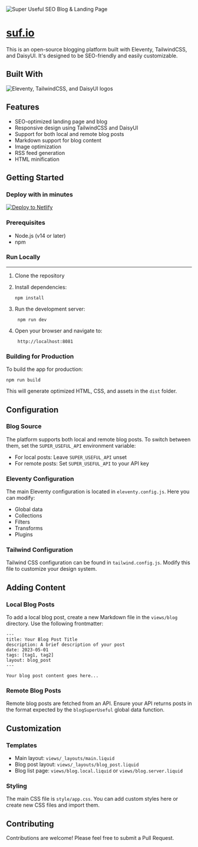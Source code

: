 ![Super Useful SEO Blog & Landing Page](https://firebasestorage.googleapis.com/v0/b/sufio-86f60.appspot.com/o/github%2Fsuper-useful-seo-blog-banner.png?alt=media&token=d901bb87-3b16-461c-bcc5-d2dc2fe25350)

[suf.io](https://suf.io)
======================================

This is an open-source blogging platform built with Eleventy, TailwindCSS, and DaisyUI. It's designed to be SEO-friendly and easily customizable.


## Built With
![Eleventy, TailwindCSS, and DaisyUI logos](https://firebasestorage.googleapis.com/v0/b/sufio-86f60.appspot.com/o/github%2Fpowered-by.png?alt=media&token=47695f58-7467-4bce-9f78-e2ed4f7f24e7)

Features
--------

*   SEO-optimized landing page and blog
*   Responsive design using TailwindCSS and DaisyUI
*   Support for both local and remote blog posts
*   Markdown support for blog content
*   Image optimization
*   RSS feed generation
*   HTML minification

Getting Started
---------------

### Deploy with in minutes
[![Deploy to Netlify](https://www.netlify.com/img/deploy/button.svg)](https://app.netlify.com/start/deploy?repository=https://github.com/SuperUseful-io/seo-landing-page-and-blog)



### Prerequisites

*   Node.js (v14 or later)
*   npm


### Run Locally
---------------
1.  Clone the repository
2.  Install dependencies:
    
        npm install

3. Run the development server:

        npm run dev

4. Open your browser and navigate to:

        http://localhost:8081



### Building for Production

To build the app for production:

    npm run build

This will generate optimized HTML, CSS, and assets in the `dist` folder.




Configuration
-------------

### Blog Source

The platform supports both local and remote blog posts. To switch between them, set the `SUPER_USEFUL_API` environment variable:

*   For local posts: Leave `SUPER_USEFUL_API` unset
*   For remote posts: Set `SUPER_USEFUL_API` to your API key


### Eleventy Configuration

The main Eleventy configuration is located in `eleventy.config.js`. Here you can modify:

*   Global data
*   Collections
*   Filters
*   Transforms
*   Plugins

### Tailwind Configuration

Tailwind CSS configuration can be found in `tailwind.config.js`. Modify this file to customize your design system.

Adding Content
--------------

### Local Blog Posts

To add a local blog post, create a new Markdown file in the `views/blog` directory. Use the following frontmatter:

    ---
    title: Your Blog Post Title
    description: A brief description of your post
    date: 2023-05-01
    tags: [tag1, tag2]
    layout: blog_post
    ---
    
    Your blog post content goes here...

### Remote Blog Posts

Remote blog posts are fetched from an API. Ensure your API returns posts in the format expected by the `blogSuperUseful` global data function.

Customization
-------------

### Templates

*   Main layout: `views/_layouts/main.liquid`
*   Blog post layout: `views/_layouts/blog_post.liquid`
*   Blog list page: `views/blog.local.liquid` or `views/blog.server.liquid`

### Styling

The main CSS file is `style/app.css`. You can add custom styles here or create new CSS files and import them.

Contributing
------------

Contributions are welcome! Please feel free to submit a Pull Request.
